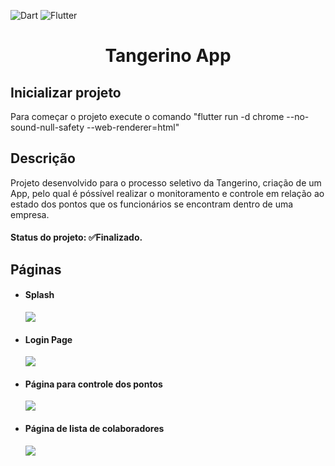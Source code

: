 ![Dart](https://img.shields.io/badge/dart-%230175C2.svg?style=for-the-badge&logo=dart&logoColor=white)
![Flutter](https://img.shields.io/badge/Flutter-%2302569B.svg?style=for-the-badge&logo=Flutter&logoColor=white)

# <p align="center">Tangerino App</p>

<h2>Inicializar projeto</h2> Para começar o projeto execute o comando "flutter run -d chrome --no-sound-null-safety --web-renderer=html"
<h2>Descrição</h2>  Projeto desenvolvido para o processo seletivo da Tangerino, criação de um App, pelo qual é póssível realizar o monitoramento e controle em relação ao estado dos pontos que os funcionários se encontram dentro de uma empresa.
<h4>Status do projeto: ✅Finalizado.</h4>

## Páginas
<ul>
  <li>  
    <h4>Splash </h4>
    <img src="https://media.giphy.com/media/6C0qCafbxd6lW2ZUYt/giphy.gif?cid=790b761185ce80baaeee1779209f95fe39624f7d6753b080&rid=giphy.gif&ct=g">
  </li>
  <li>  
    <h4>Login Page </h4>
    <img src="https://media.giphy.com/media/qDsuyS2Z1DesxKALIL/giphy.gif?cid=790b76110e01370d08e7c61d527569263417d6b7c2ed18d1&rid=giphy.gif&ct=g">
  </li>
  <li>
    <h4>Página para controle dos pontos</h4>
    <img src="https://media.giphy.com/media/KJgLVpp4SRa0uCdpST/giphy.gif?cid=790b76118e407141b92dbaf1aa368a1ef6ca27c20849aef3&rid=giphy.gif&ct=g">
  </li>
  <li>
    <h4>Página de lista de colaboradores</h4>
    <img src="https://media.giphy.com/media/DHZ0Z906XUqmeIdjtT/giphy.gif?cid=790b761161c17fb6952806db64b891872b1d66c55706b5d1&rid=giphy.gif&ct=g">
  </li>
</ul>
